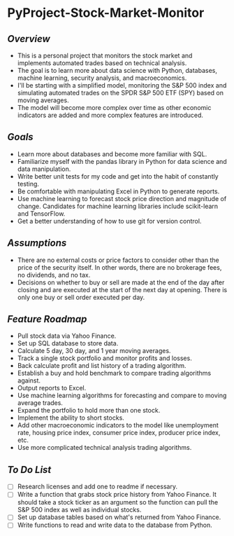 # PyProject-Stock-Market-Monitor
## *Overview*
- This is a personal project that monitors the stock market and implements automated trades based on technical analysis.
- The goal is to learn more about data science with Python, databases, machine learning, security analysis, and macroeconomics.
- I'll be starting with a simplified model, monitoring the S&P 500 index and simulating automated trades on the SPDR S&P 500 ETF (SPY) based on moving averages.
- The model will become more complex over time as other economic indicators are added and more complex features are introduced.

## *Goals*
- Learn more about databases and become more familiar with SQL.
- Familiarize myself with the pandas library in Python for data science and data manipulation.
- Write better unit tests for my code and get into the habit of constantly testing.
- Be comfortable with manipulating Excel in Python to generate reports.
- Use machine learning to forecast stock price direction and magnitude of change. Candidates for machine learning libraries include scikit-learn and TensorFlow.
- Get a better understanding of how to use git for version control.

## *Assumptions*
- There are no external costs or price factors to consider other than the price of the security itself. In other words, there are no brokerage fees, no dividends, and no tax.
- Decisions on whether to buy or sell are made at the end of the day after closing and are executed at the start of the next day at opening. There is only one buy or sell order executed per day.

## *Feature Roadmap*
- Pull stock data via Yahoo Finance.
- Set up SQL database to store data.
- Calculate 5 day, 30 day, and 1 year moving averages.
- Track a single stock portfolio and monitor profits and losses.
- Back calculate profit and list history of a trading algorithm.
- Establish a buy and hold benchmark to compare trading algorithms against.
- Output reports to Excel.
- Use machine learning algorithms for forecasting and compare to moving average trades.
- Expand the portfolio to hold more than one stock.
- Implement the ability to short stocks.
- Add other macroeconomic indicators to the model like unemployment rate, housing price index, consumer price index, producer price index, etc.
- Use more complicated technical analysis trading algorithms.

## *To Do List*
- [ ] Research licenses and add one to readme if necessary.
- [ ] Write a function that grabs stock price history from Yahoo Finance. It should take a stock ticker as an argument so the function can pull the S&P 500 index as well as individual stocks.
- [ ] Set up database tables based on what's returned from Yahoo Finance.
- [ ] Write functions to read and write data to the database from Python.
